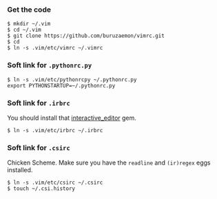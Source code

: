 ### Get the code ###
```
$ mkdir ~/.vim
$ cd ~/.vim
$ git clone https://github.com/buruzaemon/vimrc.git 
$ cd
$ ln -s .vim/etc/vimrc ~/.vimrc
```

### Soft link for `.pythonrc.py` ###
```
$ ln -s .vim/etc/pythonrcpy ~/.pythonrc.py
export PYTHONSTARTUP=~/.pythonrc.py
```

### Soft link for `.irbrc` ###
You should install that [interactive_editor](http://vimcasts.org/episodes/running-vim-within-irb/) gem.
```
$ ln -s .vim/etc/irbrc ~/.irbrc
```

### Soft link for `.csirc` ###
Chicken Scheme. Make sure you have the `readline` and `(ir)regex` eggs installed.
```
$ ln -s .vim/etc/csirc ~/.csirc
$ touch ~/.csi.history
```
